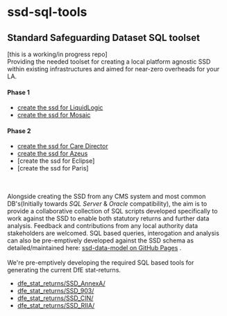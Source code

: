 # ssd-sql-tools
## Standard Safeguarding Dataset SQL toolset

[this is a working/in progress repo]<br>
Providing the needed toolset for creating a local platform agnostic SSD within existing infrastructures and aimed for near-zero overheads for your LA. 

#### Phase 1
- [create the ssd for LiquidLogic](ssd_create_liquid_logic)
- [create the ssd for Mosaic](ssd_create_mosaic)

#### Phase 2
- [create the ssd for Care Director](ssd_create_care_director)
- [create the ssd for Azeus](ssd_create_azeus)
- [create the ssd for Eclipse]
- [create the ssd for Paris]


<br><br>
Alongside creating the SSD from any CMS system and most common DB's(Initially towards _SQL Server_ & _Oracle_ compatibility), the aim is to provide a collaborative collection of SQL scripts developed specifically to work against the SSD to enable both statutory returns and further data analysis. Feedback and contributions from any local authority data stakeholders are welcomed.  SQL based queries, interogation and analysis can also be pre-emptively developed against the SSD schema as detailed/maintained here: [ssd-data-model on GitHub Pages](https://data-to-insight.github.io/ssd-data-model/index.html) . 
<br><br>
We're pre-emptively developing the required SQL based tools for generating the current DfE stat-returns. 
- [dfe_stat_returns/SSD_AnnexA/](dfe_stat_returns)
- [dfe_stat_returns/SSD_903/](dfe_stat_returns)
- [dfe_stat_returns/SSD_CIN/](dfe_stat_returns)
- [dfe_stat_returns/SSD_RIIA/](dfe_stat_returns)
